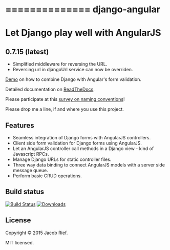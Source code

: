 ==============
django-angular
==============

Let Django play well with AngularJS
===================================

0.7.15 (latest)
---------------
* Simplified middleware for reversing the URL.
* Reversing url in djangoUrl service can now be overriden.

[Demo](http://djangular.aws.awesto.com/form_validation/) on how to combine Django with Angular's form validation.

Detailed documentation on [ReadTheDocs](http://django-angular.readthedocs.org/en/latest/).

Please participate at this [survey on naming conventions](https://github.com/jrief/django-angular/issues/35)!

Please drop me a line, if and where you use this project.

Features
--------
* Seamless integration of Django forms with AngularJS controllers.
* Client side form validation for Django forms using AngularJS.
* Let an AngularJS controller call methods in a Django view - kind of Javascript RPCs.
* Manage Django URLs for static controller files.
* Three way data binding to connect AngularJS models with a server side message queue.
* Perform basic CRUD operations.

Build status
------------
[![Build Status](https://travis-ci.org/jrief/django-angular.svg?branch=master)](https://travis-ci.org/jrief/django-angular)
[![Downloads](http://img.shields.io/pypi/dm/django-angular.svg?style=flat-square)](https://pypi.python.org/pypi/django-angular/)

License
-------
Copyright &copy; 2015 Jacob Rief.

MIT licensed.
